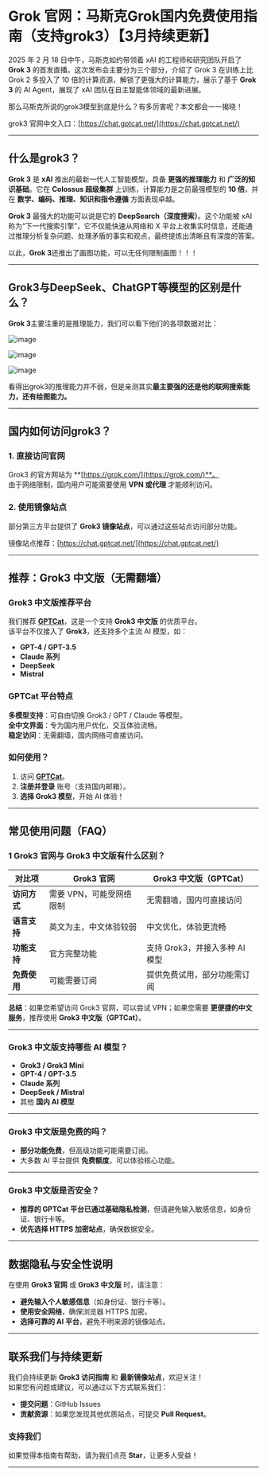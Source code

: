 # Grok 官网：马斯克Grok国内免费使用指南（支持grok3）【3月持续更新】

2025 年 2 月 18 日中午，马斯克如约带领着 xAI 的工程师和研究团队开启了 **Grok 3** 的首发直播。这次发布会主要分为三个部分，介绍了 Grok 3 在训练上比 Grok 2 多投入了 10 倍的计算资源，解锁了更强大的计算能力，展示了基于 **Grok 3** 的 AI Agent，展现了 xAI 团队在自主智能体领域的最新进展。

那么马斯克所说的grok3模型到底是什么？有多厉害呢？本文都会一一揭晓！ 

grok3 官网中文入口：[https://chat.gptcat.net/](https://chat.gptcat.net/)

---

## 什么是grok3？

**Grok 3** 是 **xAI** 推出的最新一代人工智能模型，具备 **更强的推理能力** 和 **广泛的知识基础**。它在 **Colossus 超级集群** 上训练，计算能力是之前最强模型的 **10 倍**，并在 **数学、编码、推理、知识和指令遵循** 方面表现卓越。    

**Grok 3** 最强大的功能可以说是它的 **DeepSearch（深度搜索）**。这个功能被 xAI 称为“下一代搜索引擎”，它不仅能快速从网络和 X 平台上收集实时信息，还能通过推理分析复杂问题、处理矛盾的事实和观点，最终提炼出清晰且有深度的答案。  

以此，**Grok 3**还推出了画图功能，可以无任何限制画图！！！

---

## Grok3与DeepSeek、ChatGPT等模型的区别是什么？
**Grok 3**主要注重的是推理能力，我们可以看下他们的各项数据对比：

![image](https://github.com/user-attachments/assets/6157255c-3ea8-4e96-a66d-3a9feb1222b5)

![image](https://github.com/user-attachments/assets/92f6b299-d49a-4b0c-8bf5-e670656624ca)

![image](https://github.com/user-attachments/assets/fec77718-7e18-4b7f-8a58-7b44029cb415)

看得出grok3的推理能力并不弱，但是亲测其实**最主要强的还是他的联网搜索能力，还有绘图能力。**

---

## 国内如何访问grok3？

###  1. 直接访问官网
Grok3 的官方网站为 **[https://grok.com/](https://grok.com/)**。  
由于网络限制，国内用户可能需要使用 **VPN 或代理** 才能顺利访问。

###  2. 使用镜像站点
部分第三方平台提供了 **Grok3 镜像站点**，可以通过这些站点访问部分功能。 

镜像站点推荐：[https://chat.gptcat.net/](https://chat.gptcat.net/)

---

## 推荐：Grok3 中文版（无需翻墙）

### **Grok3 中文版推荐平台**
我们推荐 **[GPTCat](https://gptcat.net)**，这是一个支持 **Grok3 中文版** 的优质平台。  
该平台不仅接入了 **Grok3**，还支持多个主流 AI 模型，如：
- **GPT-4 / GPT-3.5**
- **Claude 系列**
- **DeepSeek**
- **Mistral**

###  **GPTCat 平台特点**
 **多模型支持**：可自由切换 Grok3 / GPT / Claude 等模型。  
 **全中文界面**：专为国内用户优化，交互体验流畅。  
 **稳定访问**：无需翻墙，国内网络可直接访问。

###  **如何使用？**
1. 访问 **[GPTCat](https://gptcat.net)**。
2. **注册并登录** 账号（支持国内邮箱）。
3. **选择 Grok3 模型**，开始 AI 体验！

---

##  常见使用问题（FAQ）

### 1️ Grok3 官网与 Grok3 中文版有什么区别？
| **对比项**       | **Grok3 官网**                  | **Grok3 中文版（GPTCat）**       |
|------------------|--------------------------------|---------------------------------|
| **访问方式**     | 需要 VPN，可能受网络限制        | 无需翻墙，国内可直接访问        |
| **语言支持**     | 英文为主，中文体验较弱         | 中文优化，体验更流畅           |
| **功能支持**     | 官方完整功能                    | 支持 Grok3，并接入多种 AI 模型 |
| **免费使用**     | 可能需要订阅                    | 提供免费试用，部分功能需订阅    |

 **总结**：如果您希望访问 Grok3 官网，可以尝试 VPN；如果您需要 **更便捷的中文服务**，推荐使用 **Grok3 中文版（GPTCat）**。

---

###  Grok3 中文版支持哪些 AI 模型？
- **Grok3 / Grok3 Mini**
- **GPT-4 / GPT-3.5**
- **Claude 系列**
- **DeepSeek / Mistral**
- 其他 **国内 AI 模型**

---

###  Grok3 中文版是免费的吗？
- **部分功能免费**，但高级功能可能需要订阅。
- 大多数 AI 平台提供 **免费额度**，可以体验核心功能。

---

### Grok3 中文版是否安全？
- **推荐的 GPTCat 平台已通过基础隐私检测**，但请避免输入敏感信息，如身份证、银行卡等。
- **优先选择 HTTPS 加密站点**，确保数据安全。

---

##  数据隐私与安全性说明
在使用 **Grok3 官网** 或 **Grok3 中文版** 时，请注意：
- **避免输入个人敏感信息**（如身份证、银行卡等）。
- **使用安全网络**，确保浏览器 HTTPS 加密。
- **选择可靠的 AI 平台**，避免不明来源的镜像站点。

---

##  联系我们与持续更新

我们会持续更新 **Grok3 访问指南** 和 **最新镜像站点**，欢迎关注！  
如果您有问题或建议，可以通过以下方式联系我们：
- **提交问题**：GitHub Issues
- **贡献资源**：如果您发现其他优质站点，可提交 **Pull Request**。

###  **支持我们**
如果觉得本指南有帮助，请为我们点亮 **Star**，让更多人受益！

---

